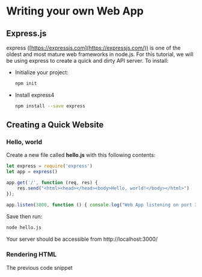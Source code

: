 # Writing your own Web App

## Express.js

express ([https://expressjs.com](https://expressjs.com/)) is one of the oldest and most mature web frameworks in node.js. For this tutorial, we will be using express to create a quick and dirty API server. To install:

- Initialize your project:

  ```bash
  npm init
  ```

- Install express4

  ```bash
  npm install --save express
  ```

## Creating a Quick Website

### Hello, world

Create a new file called **hello.js** with this following contents:

```javascript
let express = require('express')
let app = express()

app.get('/', function (req, res) {
    res.send("<html><head></head><body>Hello, world!</body></html>")
});

app.listen(3000, function () { console.log("Web App listening on port 3000") });
```

Save then run: 

```bash
node hello.js
```

Your server should be accessible from http://localhost:3000/

### Rendering HTML

The previous code snippet